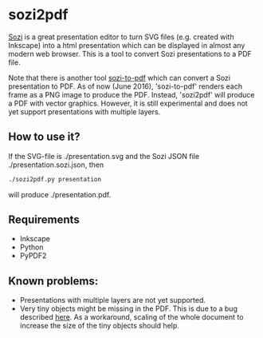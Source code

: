 # sozi2pdf
[Sozi](http://sozi.baierouge.fr/) is a great presentation editor to turn SVG files (e.g. created with Inkscape) into a html presentation which can be displayed in almost any modern web browser.
This is a tool to convert Sozi presentations to a PDF file. 

Note that there is another tool [sozi-to-pdf](https://github.com/senshu/Sozi-export) which can convert a Sozi presentation to PDF.
As of now (June 2016), 'sozi-to-pdf' renders each frame as a PNG image to produce the PDF. Instead, 'sozi2pdf' will produce a PDF with vector graphics. However, it is still experimental and does not yet support presentations with multiple layers. 


## How to use it?
If the SVG-file is ./presentation.svg and the Sozi JSON file ./presentation.sozi.json, then
```bash
./sozi2pdf.py presentation
```
will produce ./presentation.pdf.


## Requirements
* Inkscape
* Python
* PyPDF2

## Known problems:
* Presentations with multiple layers are not yet supported. 
* Very tiny objects might be missing in the PDF. This is due to a bug described [here](https://bugs.launchpad.net/inkscape/+bug/1174909). As a workaround, scaling of the whole document to increase the size of the tiny objects should help.




